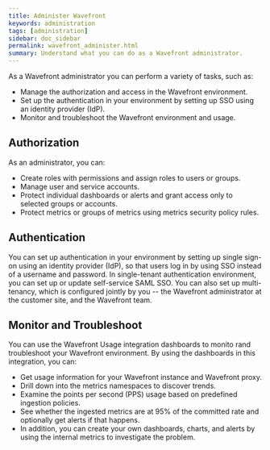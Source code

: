 ```yaml
---
title: Administer Wavefront
keywords: administration
tags: [administration]
sidebar: doc_sidebar
permalink: wavefront_administer.html
summary: Understand what you can do as a Wavefront administrator.
---
```


As a Wavefront administrator you can perform a variety of tasks, such as:

* Manage the authorization and access in the Wavefront environment.
* Set up the authentication in your environment by setting up SSO using an identity provider (IdP).
* Monitor and troubleshoot the Wavefront environment and usage.

## Authorization

As an administrator, you can:

* Create roles with permissions and assign roles to users or groups.
* Manage user and service accounts.
* Protect individual dashboards or alerts and grant access only to selected groups or accounts.
* Protect metrics or groups of metrics using metrics security policy rules.


## Authentication

You can set up authentication in your environment by setting up single sign-on using an identity provider (IdP), so that users log in by using SSO instead of a username and password. In single-tenant authentication environment, you can set up or update self-service SAML SSO. You can also set up multi-tenancy, which is configured jointly by you -- the Wavefront administrator at the customer site, and the Wavefront team.

## Monitor and Troubleshoot

You can use the Wavefront Usage integration dashboards to monito rand troubleshoot your Wavefront environment. By using the dashboards in this integration, you can:

* Get usage information for your Wavefront instance and Wavefront proxy.
* Drill down into the metrics namespaces to discover trends.
* Examine the points per second (PPS) usage based on predefined ingestion policies.
* See whether the ingested metrics are at 95% of the committed rate and optionally get alerts if that happens.
* In addition, you can create your own dashboards, charts, and alerts by using the internal metrics to investigate the problem.

